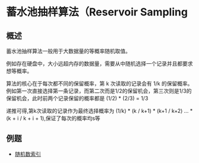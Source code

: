 # 蓄水池抽样算法（Reservoir Sampling


## 概述

蓄水池抽样算法一般用于大数据量的等概率随机取值。

例如存在硬盘中，大小远超内存的数据量，需要从中随机选择一个记录并且都要求想等概率。

算法的核心在于每次都不同的保留概率，第 k 次读取的记录会有 1/k 的保留概率。
例如第一次直接选择第一条记录，而第二次而是1/2的保留机会，第三次则是1/3的保留机会，此时前两个记录保留的概率都是 (1/2) * (2/3) = 1/3

递推可得,第k次读取的记录作为最终选择概率为 (1/k) * (k / k+1) * (k+1 / k+2) ... * (k + i / k + i + 1),保证了每次的概率均s等


## 例题
- [随机数索引](https://leetcode.cn/problems/random-pick-index/description/)